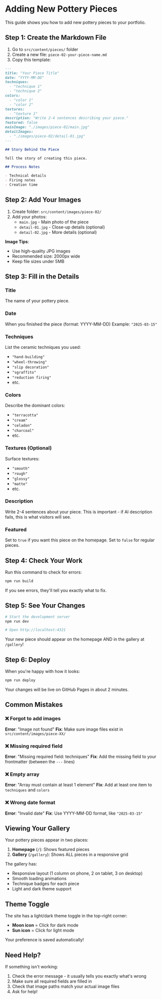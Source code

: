 # Adding New Pottery Pieces

This guide shows you how to add new pottery pieces to your portfolio.

## Step 1: Create the Markdown File

1. Go to `src/content/pieces/` folder
2. Create a new file: `piece-02-your-piece-name.md`
3. Copy this template:

```markdown
---
title: "Your Piece Title"
date: "YYYY-MM-DD"
techniques:
  - "technique 1"
  - "technique 2"
colors:
  - "color 1"
  - "color 2"
textures:
  - "texture 1"
description: "Write 2-4 sentences describing your piece."
featured: false
mainImage: "./images/piece-02/main.jpg"
detailImages:
  - "./images/piece-02/detail-01.jpg"
---

## Story Behind the Piece

Tell the story of creating this piece.

## Process Notes

- Technical details
- Firing notes
- Creation time
```

## Step 2: Add Your Images

1. Create folder: `src/content/images/piece-02/`
2. Add your photos:
   - `main.jpg` - Main photo of the piece
   - `detail-01.jpg` - Close-up details (optional)
   - `detail-02.jpg` - More details (optional)

**Image Tips**:
- Use high-quality JPG images
- Recommended size: 2000px wide
- Keep file sizes under 5MB

## Step 3: Fill in the Details

### Title
The name of your pottery piece.

### Date
When you finished the piece (format: YYYY-MM-DD)
Example: `"2025-03-15"`

### Techniques
List the ceramic techniques you used:
- `"hand-building"`
- `"wheel-throwing"`
- `"slip decoration"`
- `"sgraffito"`
- `"reduction firing"`
- etc.

### Colors
Describe the dominant colors:
- `"terracotta"`
- `"cream"`
- `"celadon"`
- `"charcoal"`
- etc.

### Textures (Optional)
Surface textures:
- `"smooth"`
- `"rough"`
- `"glossy"`
- `"matte"`
- etc.

### Description
Write 2-4 sentences about your piece. This is important - if AI description fails, this is what visitors will see.

### Featured
Set to `true` if you want this piece on the homepage.
Set to `false` for regular pieces.

## Step 4: Check Your Work

Run this command to check for errors:

```bash
npm run build
```

If you see errors, they'll tell you exactly what to fix.

## Step 5: See Your Changes

```bash
# Start the development server
npm run dev

# Open http://localhost:4321
```

Your new piece should appear on the homepage AND in the gallery at `/gallery`!

## Step 6: Deploy

When you're happy with how it looks:

```bash
npm run deploy
```

Your changes will be live on GitHub Pages in about 2 minutes.

## Common Mistakes

### ❌ Forgot to add images
**Error**: "Image not found"
**Fix**: Make sure image files exist in `src/content/images/piece-XX/`

### ❌ Missing required field
**Error**: "Missing required field: techniques"
**Fix**: Add the missing field to your frontmatter (between the `---` lines)

### ❌ Empty array
**Error**: "Array must contain at least 1 element"
**Fix**: Add at least one item to `techniques` and `colors`

### ❌ Wrong date format
**Error**: "Invalid date"
**Fix**: Use YYYY-MM-DD format, like `"2025-03-15"`

## Viewing Your Gallery

Your pottery pieces appear in two places:

1. **Homepage** (`/`): Shows featured pieces
2. **Gallery** (`/gallery`): Shows ALL pieces in a responsive grid

The gallery has:
- Responsive layout (1 column on phone, 2 on tablet, 3 on desktop)
- Smooth loading animations
- Technique badges for each piece
- Light and dark theme support

## Theme Toggle

The site has a light/dark theme toggle in the top-right corner:
- **Moon icon** = Click for dark mode
- **Sun icon** = Click for light mode

Your preference is saved automatically!

## Need Help?

If something isn't working:
1. Check the error message - it usually tells you exactly what's wrong
2. Make sure all required fields are filled in
3. Check that image paths match your actual image files
4. Ask for help!
